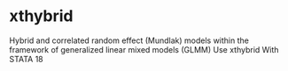 # xthybrid
Hybrid and correlated random effect (Mundlak) models within the framework of generalized linear mixed models (GLMM) Use xthybrid With STATA 18
